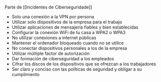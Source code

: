 Parte de [[Incidentes de Ciberseguridade]]

- Solo una conexión a la VPN por persona
- Utilizar solo dispositivos de la empresa para el trabajo
- Utilizar aplicaciones de mensajeria fiables y bien establecidas
- Configurar la conexión WiFi de tu casa a WPA2 o WPA3
- No utilizar conexiones a internet públicas
- Mantener el ordenador bloqueado cuando no se utilice
- No conectar dispositivos personales a los de la empresa
- Utilizar múltiple factor de autorización
- Dar formación de ciberseguridad a los empleados
- Cifrar los discos de los dispositivos que se ofrezcan a los trabajadores
- Ser claro y conciso con las políticas de seguridad y obligar a su cumplimiento